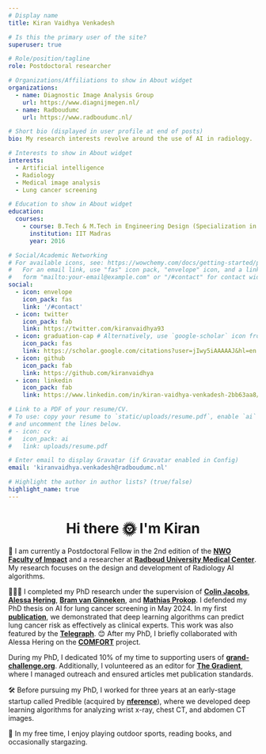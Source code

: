 ```yaml
---
# Display name
title: Kiran Vaidhya Venkadesh

# Is this the primary user of the site?
superuser: true

# Role/position/tagline
role: Postdoctoral researcher

# Organizations/Affiliations to show in About widget
organizations:
  - name: Diagnostic Image Analysis Group
    url: https://www.diagnijmegen.nl/
  - name: Radboudumc
    url: https://www.radboudumc.nl/

# Short bio (displayed in user profile at end of posts)
bio: My research interests revolve around the use of AI in radiology.

# Interests to show in About widget
interests:
  - Artificial intelligence
  - Radiology
  - Medical image analysis
  - Lung cancer screening

# Education to show in About widget
education:
  courses:
    - course: B.Tech & M.Tech in Engineering Design (Specialization in Biomedical Design)
      institution: IIT Madras
      year: 2016

# Social/Academic Networking
# For available icons, see: https://wowchemy.com/docs/getting-started/page-builder/#icons
#   For an email link, use "fas" icon pack, "envelope" icon, and a link in the
#   form "mailto:your-email@example.com" or "/#contact" for contact widget.
social:
  - icon: envelope
    icon_pack: fas
    link: '/#contact'
  - icon: twitter
    icon_pack: fab
    link: https://twitter.com/kiranvaidhya93
  - icon: graduation-cap # Alternatively, use `google-scholar` icon from `ai` icon pack
    icon_pack: fas
    link: https://scholar.google.com/citations?user=jIwy5iAAAAAJ&hl=en
  - icon: github
    icon_pack: fab
    link: https://github.com/kiranvaidhya
  - icon: linkedin
    icon_pack: fab
    link: https://www.linkedin.com/in/kiran-vaidhya-venkadesh-2bb63aa8/

# Link to a PDF of your resume/CV.
# To use: copy your resume to `static/uploads/resume.pdf`, enable `ai` icons in `params.toml`,
# and uncomment the lines below.
# - icon: cv
#   icon_pack: ai
#   link: uploads/resume.pdf

# Enter email to display Gravatar (if Gravatar enabled in Config)
email: 'kiranvaidhya.venkadesh@radboudumc.nl'

# Highlight the author in author lists? (true/false)
highlight_name: true
---
```


<h1 align="center">Hi there 🌞 I'm Kiran </h1>

👋 I am currently a Postdoctoral Fellow in the 2nd edition of the [**NWO Faculty of Impact**](https://facultyofimpact.nl/) and a researcher at [**Radboud University Medical Center**](https://www.radboudumc.nl). My research focuses on the design and development of Radiology AI algorithms.

🧑🏽‍🎓 I completed my PhD research under the supervision of [**Colin Jacobs**](https://www.diagnijmegen.nl/people/colin-jacobs/), [**Alessa Hering**](https://www.diagnijmegen.nl/people/alessa-hering/), [**Bram van Ginneken**](https://www.diagnijmegen.nl/people/bram-van-ginneken/), and [**Mathias Prokop**](https://www.diagnijmegen.nl/people/mathias-prokop/). I defended my PhD thesis on AI for lung cancer screening in May 2024. In my first [**publication**](https://pubs.rsna.org/doi/full/10.1148/radiol.2021204433), we demonstrated that deep learning algorithms can predict lung cancer risk as effectively as clinical experts. This work was also featured by the **[Telegraph](https://www.telegraph.co.uk/news/2021/05/18/artificial-intelligence-just-good-picking-lung-cancer-doctors/)**. 😊 After my PhD, I briefly collaborated with Alessa Hering on the [**COMFORT**](https://comfort-ai.eu/) project.

During my PhD, I dedicated 10% of my time to supporting users of [**grand-challenge.org**](https://grand-challenge.org). Additionally, I volunteered as an editor for [**The Gradient**](https://www.thegradient.pub), where I managed outreach and ensured articles met publication standards.

🛠️ Before pursuing my PhD, I worked for three years at an early-stage startup called Predible (acquired by [**nference**](https://nference.com)), where we developed deep learning algorithms for analyzing wrist x-ray, chest CT, and abdomen CT images.

💙 In my free time, I enjoy playing outdoor sports, reading books, and occasionally stargazing.